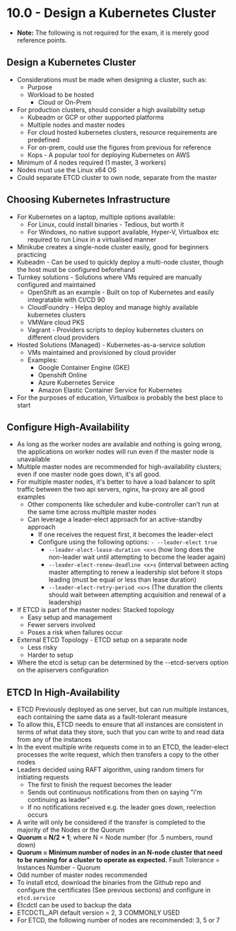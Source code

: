 # 10.0 - Design a Kubernetes Cluster

- **Note:** The following is not required for the exam, it is merely good reference points.

## Design a Kubernetes Cluster

- Considerations must be made when designing a cluster, such as:
  - Purpose
  - Workload to be hosted
    - Cloud or On-Prem
- For production clusters, should consider a high availability setup
  - Kubeadm or GCP or other supported platforms
  - Multiple nodes and master nodes
  - For cloud hosted kubernetes clusters, resource requirements are predefined
  - For on-prem, could use the figures from previous for reference
  - Kops - A popular tool for deploying Kubernetes on AWS
- Minimum of 4 nodes required (1 master, 3 workers)
- Nodes must use the Linux x64 OS
- Could separate ETCD cluster to own node, separate from the master

## Choosing Kubernetes Infrastructure

- For Kubernetes on a laptop, multiple options available:
  - For Linux, could install binaries - Tedious, but worth it
  - For Windows, no native support available, Hyper-V, Virtualbox etc required to
run Linux in a virtualised manner
- Minikube creates a single-node cluster easily, good for beginners practicing
- Kubeadm - Can be used to quickly deploy a multi-node cluster, though the host
must be configured beforehand
- Turnkey solutions - Solutions where VMs required are manually configured and
maintained
  - OpenShift as an example - Built on top of Kubernetes and easily integratable
with CI/CD
90
  - CloudFoundry - Helps deploy and manage highly available kubernetes
clusters
  - VMWare cloud PKS
  - Vagrant - Providers scripts to deploy kubernetes clusters on different cloud
providers
- Hosted Solutions (Managed) - Kubernetes-as-a-service solution
  - VMs maintained and provisioned by cloud provider
  - Examples:
    - Google Container Engine (GKE)
    - Openshift Online
    - Azure Kubernetes Service
    - Amazon Elastic Container Service for Kubernetes
- For the purposes of education, Virtualbox is probably the best place to start

## Configure High-Availability

- As long as the worker nodes are available and nothing is going wrong, the
applications on worker nodes will run even if the master node is unavailable
- Multiple master nodes are recommended for high-availability clusters; even if one
master node goes down, it's all good.
- For multiple master nodes, it's better to have a load balancer to split traffic between
the two api servers, nginx, ha-proxy are all good examples
  - Other components like scheduler and kube-controller can't run at the same
time across multiple master nodes
  - Can leverage a leader-elect approach for an active-standby approach
    - If one receives the request first, it becomes the leader-elect
    - Configure using the following options:
      `- --leader-elect true`
      - `--leader-elect-lease-duration <x>s` (how long does the non-leader wait until attempting to become the leader again)
      - `--leader-elect-renew-deadline <x>s` (interval between acting master attempting to renew a leadership slot before it stops leading (must be equal or less than lease duration)
      - `--leader-elect-retry-period <x>s` (The duration the clients should wait between attempting acquisition and renewal of a leadership)
- If ETCD is part of the master nodes: Stacked topology
  - Easy setup and management
  - Fewer servers involved
  - Poses a risk when failures occur
- External ETCD Topology - ETCD setup on a separate node
  - Less risky
  - Harder to setup
- Where the etcd is setup can be determined by the --etcd-servers option on the
apiservers configuration

## ETCD In High-Availability

- ETCD Previously deployed as one server, but can run multiple instances, each
containing the same data as a fault-tolerant measure
- To allow this, ETCD needs to ensure that all instances are consistent in terms of
what data they store, such that you can write to and read data from any of the
instances
- In the event multiple write requests come in to an ETCD, the leader-elect processes
the write request, which then transfers a copy to the other nodes
- Leaders decided using RAFT algorithm, using random timers for initiating requests
  - The first to finish the request becomes the leader
  - Sends out continuous notifications from then on saying "i'm continuing as leader"
  - If no notifications received e.g. the leader goes down, reelection occurs
- A write will only be considered if the transfer is completed to the majority of the
Nodes or the Quorum
- **Quorum = N/2 + 1**; where N = Node number (for .5 numbers, round down)
- **Quorum = Minimum number of nodes in an N-node cluster that need to be running for a cluster to operate as expected.**
Fault Tolerance = Instances Number - Quorum
- Odd number of master nodes recommended
- To install etcd, download the binaries from the Github repo and configure the
certificates (See previous sections) and configure in `etcd.service`
- Etcdctl can be used to backup the data
- ETCDCTL_API default version = 2, 3 COMMONLY USED
- For ETCD, the following number of nodes are recommended: 3, 5 or 7
